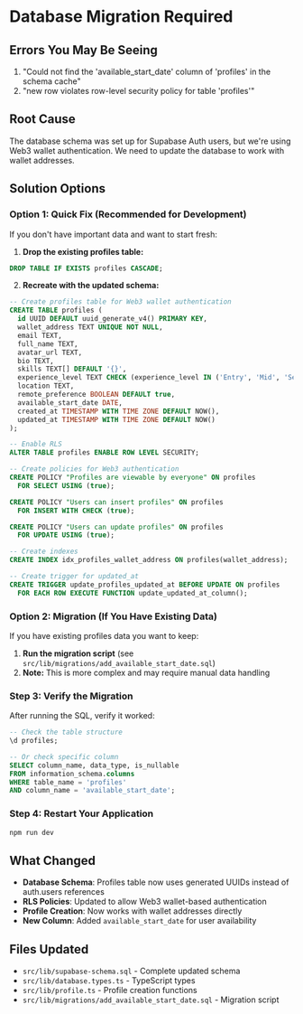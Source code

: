 # Database Migration Required

## Errors You May Be Seeing
1. "Could not find the 'available_start_date' column of 'profiles' in the schema cache"
2. "new row violates row-level security policy for table 'profiles'"

## Root Cause
The database schema was set up for Supabase Auth users, but we're using Web3 wallet authentication. We need to update the database to work with wallet addresses.

## Solution Options

### Option 1: Quick Fix (Recommended for Development)
If you don't have important data and want to start fresh:

1. **Drop the existing profiles table:**
```sql
DROP TABLE IF EXISTS profiles CASCADE;
```

2. **Recreate with the updated schema:**
```sql
-- Create profiles table for Web3 wallet authentication
CREATE TABLE profiles (
  id UUID DEFAULT uuid_generate_v4() PRIMARY KEY,
  wallet_address TEXT UNIQUE NOT NULL,
  email TEXT,
  full_name TEXT,
  avatar_url TEXT,
  bio TEXT,
  skills TEXT[] DEFAULT '{}',
  experience_level TEXT CHECK (experience_level IN ('Entry', 'Mid', 'Senior', 'Lead', 'Executive')),
  location TEXT,
  remote_preference BOOLEAN DEFAULT true,
  available_start_date DATE,
  created_at TIMESTAMP WITH TIME ZONE DEFAULT NOW(),
  updated_at TIMESTAMP WITH TIME ZONE DEFAULT NOW()
);

-- Enable RLS
ALTER TABLE profiles ENABLE ROW LEVEL SECURITY;

-- Create policies for Web3 authentication
CREATE POLICY "Profiles are viewable by everyone" ON profiles
  FOR SELECT USING (true);

CREATE POLICY "Users can insert profiles" ON profiles
  FOR INSERT WITH CHECK (true);

CREATE POLICY "Users can update profiles" ON profiles
  FOR UPDATE USING (true);

-- Create indexes
CREATE INDEX idx_profiles_wallet_address ON profiles(wallet_address);

-- Create trigger for updated_at
CREATE TRIGGER update_profiles_updated_at BEFORE UPDATE ON profiles
  FOR EACH ROW EXECUTE FUNCTION update_updated_at_column();
```

### Option 2: Migration (If You Have Existing Data)
If you have existing profiles data you want to keep:

1. **Run the migration script** (see `src/lib/migrations/add_available_start_date.sql`)
2. **Note:** This is more complex and may require manual data handling

### Step 3: Verify the Migration
After running the SQL, verify it worked:

```sql
-- Check the table structure
\d profiles;

-- Or check specific column
SELECT column_name, data_type, is_nullable
FROM information_schema.columns
WHERE table_name = 'profiles'
AND column_name = 'available_start_date';
```

### Step 4: Restart Your Application
```bash
npm run dev
```

## What Changed
- **Database Schema**: Profiles table now uses generated UUIDs instead of auth.users references
- **RLS Policies**: Updated to allow Web3 wallet-based authentication
- **Profile Creation**: Now works with wallet addresses directly
- **New Column**: Added `available_start_date` for user availability

## Files Updated
- `src/lib/supabase-schema.sql` - Complete updated schema
- `src/lib/database.types.ts` - TypeScript types
- `src/lib/profile.ts` - Profile creation functions
- `src/lib/migrations/add_available_start_date.sql` - Migration script
